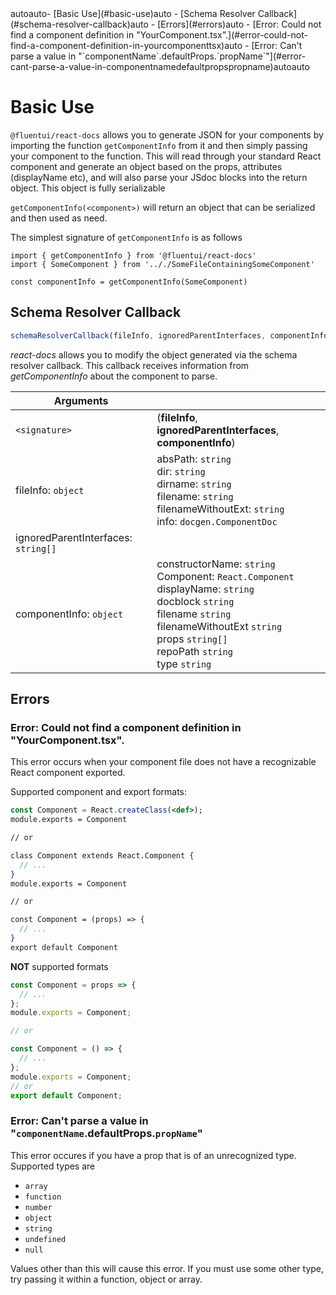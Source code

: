<!-- TOC -->autoauto- [Basic Use](#basic-use)auto  - [Schema Resolver Callback](#schema-resolver-callback)auto  - [Errors](#errors)auto    - [Error: Could not find a component definition in "YourComponent.tsx".](#error-could-not-find-a-component-definition-in-yourcomponenttsx)auto    - [Error: Can't parse a value in "`componentName`.defaultProps.`propName`"](#error-cant-parse-a-value-in-componentnamedefaultpropspropname)autoauto<!-- /TOC -->

# Basic Use

`@fluentui/react-docs` allows you to generate JSON for your components by importing the function `getComponentInfo` from it and then simply passing your component to the function. This will read through your standard React component and generate an object based on the props, attributes (displayName etc), and will also parse your JSdoc blocks into the return object. This object is fully serializable

`getComponentInfo(<component>)` will return an object that can be serialized and then used as need.

The simplest signature of `getComponentInfo` is as follows

```JSX
import { getComponentInfo } from '@fluentui/react-docs'
import { SomeComponent } from '.././SomeFileContainingSomeComponent'

const componentInfo = getComponentInfo(SomeComponent)
```

## Schema Resolver Callback

```js
schemaResolverCallback(fileInfo, ignoredParentInterfaces, componentInfo);
```

_react-docs_ allows you to modify the object generated via the schema resolver callback. This callback receives information from _getComponentInfo_ about the component to parse.

| Arguments                           |                                                                                                                                                                                                                       |
| ----------------------------------- | --------------------------------------------------------------------------------------------------------------------------------------------------------------------------------------------------------------------- |
| `<signature>`                       | (**fileInfo**, **ignoredParentInterfaces**, **componentInfo**)                                                                                                                                                        |
| fileInfo: `object`                  | absPath: `string` <br> dir: `string` <br> dirname: `string` <br> filename: `string` <br> filenameWithoutExt: `string` <br> info: `docgen.ComponentDoc`                                                                |
| ignoredParentInterfaces: `string[]` |                                                                                                                                                                                                                       |
| componentInfo: `object`             | constructorName: `string`<br>Component: `React.Component`<br>displayName: `string`<br>docblock `string`<br>filename `string`<br>filenameWithoutExt `string`<br>props `string[]`<br>repoPath `string`<br>type `string` |

## Errors

### Error: Could not find a component definition in "YourComponent.tsx".

This error occurs when your component file does not have a recognizable React component exported.

Supported component and export formats:

```jsx
const Component = React.createClass(<def>);
module.exports = Component

// or

class Component extends React.Component {
  // ...
}
module.exports = Component

// or

const Component = (props) => {
  // ...
}
export default Component
```

**NOT** supported formats

```jsx
const Component = props => {
  // ...
};
module.exports = Component;

// or

const Component = () => {
  // ...
};
module.exports = Component;
// or
export default Component;
```

### Error: Can't parse a value in "`componentName`.defaultProps.`propName`"

This error occures if you have a prop that is of an unrecognized type. Supported types are

- `array`
- `function`
- `number`
- `object`
- `string`
- `undefined`
- `null`

Values other than this will cause this error. If you must use some other type, try passing it within a function, object or array.
